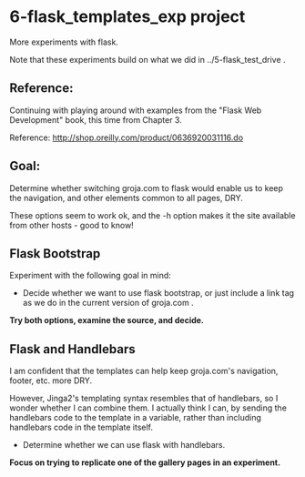 
# 6-flask_templates_exp project

More experiments with flask.

Note that these experiments build on what we did in ../5-flask_test_drive .

## Reference:

Continuing with playing around with examples from the "Flask Web Development" book, this time from Chapter 3.

Reference: http://shop.oreilly.com/product/0636920031116.do

## Goal:

Determine whether switching groja.com to flask would enable us to keep the navigation,
and other elements common to all pages, DRY.

These options seem to work ok, and the -h option makes it the site available from other hosts - good to know!

## Flask Bootstrap

Experiment with the following goal in mind:

* Decide whether we want to use flask bootstrap, or just include a link tag as we do in the current version of groja.com .

**Try both options, examine the source, and decide.**

## Flask and Handlebars

I am confident that the templates can help keep groja.com's navigation, footer, etc. more DRY.

However, Jinga2's templating syntax resembles that of handlebars, so I wonder whether I can combine them.
I actually think I can, by sending the handlebars code to the template in a variable,
rather than including handlebars code in the template itself.

* Determine whether we can use flask with handlebars.

**Focus on trying to replicate one of the gallery pages in an experiment.**

